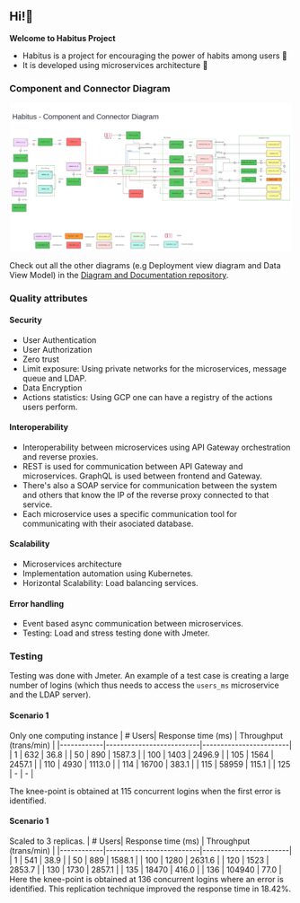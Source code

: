 
## Hi!👋

**Welcome to Habitus Project**

<ul>
  <li>Habitus is a project for encouraging the power of habits among users 💪</li>
  <li>It is developed using microservices architecture 🌈</li>
</ul>

### Component and Connector Diagram
![alt](https://github.com/ArquisoftUNAL/readmeFiles/blob/main/C%26C%20Model.png)

Check out all the other diagrams (e.g Deployment view diagram and Data View Model) in the [Diagram and Documentation repository](https://github.com/ArquisoftUNAL/readmeFiles/tree/main).
### Quality attributes
#### Security

 - User Authentication
 - User Authorization
 - Zero trust
 - Limit exposure: Using private networks for the microservices, message queue and LDAP.
 - Data Encryption
 - Actions statistics: Using GCP one can have a registry of the actions users perform.

#### Interoperability

 - Interoperability between microservices using API Gateway orchestration and reverse proxies.
 - REST is used for communication between API Gateway and microservices. GraphQL is used between frontend and Gateway.
 - There's also a SOAP service for communication between the system and others that know the IP of the reverse proxy connected to that service.
 - Each microservice uses a specific communication tool for communicating with their asociated database.

#### Scalability

 - Microservices architecture
 - Implementation automation using Kubernetes.
 - Horizontal Scalability: Load balancing services.

#### Error handling
- Event based async communication between microservices.
- Testing: Load and stress testing done with Jmeter.


### Testing
Testing was done with Jmeter. An example of a test case is creating a large number of logins (which thus needs to access the `users_ms` microservice and the LDAP server). 
#### Scenario 1
Only one computing instance
| # Users| Response time (ms) | Throughput (trans/min) |
|------------|--------------------------|------------------------|
| 1          | 632                      | 36.8                   |
| 50         | 890                      | 1587.3                 |
| 100        | 1403                     | 2496.9                 |
| 105        | 1564                     | 2457.1                 |
| 110        | 4930                     | 1113.0                 |
| 114        | 16700                    | 383.1                  |
| 115        | 58959                    | 115.1                  |
| 125        | -                        | -                      |

The knee-point is obtained at 115 concurrent logins when the first error is identified. 

#### Scenario 1
Scaled to 3 replicas.
| # Users| Response time (ms) | Throughput (trans/min) |
|------------|--------------------------|------------------------|
| 1          | 541                      | 38.9                   |
| 50         | 889                      | 1588.1                 |
| 100        | 1280                     | 2631.6                 |
| 120        | 1523                     | 2853.7                 |
| 130        | 1730                     | 2857.1                 |
| 135        | 18470                    | 416.0                  |
| 136        | 104940                   | 77.0                   |
Here the knee-point is obtained at 136 concurrent logins where an error is identified. This replication technique improved the response time in 18.42%.

